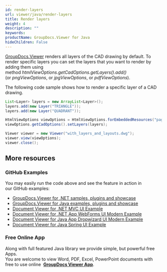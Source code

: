 ```yaml
---
id: render-layers
url: viewer/java/render-layers
title: Render layers
weight: 4
description: ""
keywords: 
productName: GroupDocs.Viewer for Java
hideChildren: False
---
```

[GroupDocs.Viewer](https://products.groupdocs.com/viewer/java) renders all layers of the CAD drawing by default. To render specific layers you can set the layers that you want to render by adding them using method *htmlViewOptions.getCadOptions.getLayers().add()* (or *pngViewOptions*, or *jpgViewOptions*, or *pdfViewOptions*). 

The following code sample shows how to render a specific layer of a CAD drawing.

```java
List<Layer> layers = new ArrayList<Layer>();
layers.add(new Layer("TRIANGLE"));
layers.add(new Layer("QUADRANT"));

HtmlViewOptions viewOptions = HtmlViewOptions.forEmbeddedResources("page_{0}.html");
viewOptions.getCadOptions().setLayers(layers);

Viewer viewer = new Viewer("with_layers_and_layouts.dwg");
viewer.view(viewOptions);
viewer.close();
```

## More resources
### GitHub Examples
You may easily run the code above and see the feature in action in our GitHub examples:
*   [GroupDocs.Viewer for .NET samples, plugins and showcase](https://github.com/groupdocs-viewer/GroupDocs.Viewer-for-.NET)    
*   [GroupDocs.Viewer for Java examples, plugins and showcase](https://github.com/groupdocs-viewer/GroupDocs.Viewer-for-Java)    
*   [Document Viewer for .NET MVC UI Example](https://github.com/groupdocs-viewer/GroupDocs.Viewer-for-.NET-MVC)    
*   [Document Viewer for .NET App WebForms UI Modern Example](https://github.com/groupdocs-viewer/GroupDocs.Viewer-for-.NET-WebForms)    
*   [Document Viewer for Java App Dropwizard UI Modern Example](https://github.com/groupdocs-viewer/GroupDocs.Viewer-for-Java-Dropwizard)    
*   [Document Viewer for Java Spring UI Example](https://github.com/groupdocs-viewer/GroupDocs.Viewer-for-Java-Spring)
    
### Free Online App
Along with full featured Java library we provide simple, but powerful free Apps.  
You are welcome to view Word, PDF, Excel, PowerPoint documents with free to use online  **[GroupDocs Viewer App](https://products.groupdocs.app/viewer)**.